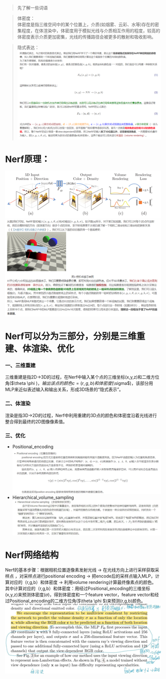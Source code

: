 > 先了解一些词语

> 体密度：  
> 体密度是指三维空间中的某个位置上，介质(如烟雾、云彩、水等)存在的密集程度，在体渲染中，体密度用于模拟光线与介质相互作用的程度，较高的体密度表示介质更加密集，光线的传播路径会被更多的散射和吸收影响。

> 隐式表达：
> ![implicit_expression](https://github.com/gjgjgjfff/Nerf_Learn/blob/main/img/Nerf/Nerf_implicit_expression.jpg)
# Nerf原理：
![Nerf_pipline](https://github.com/gjgjgjfff/Nerf_Learn/blob/main/img/Nerf/Nerf_pipline.png)
![Nerf_principle](https://github.com/gjgjgjfff/Nerf_Learn/blob/main/img/Nerf/Nerf_principle.png)
# Nerf可以分为三部分，分别是三维重建、体渲染、优化
### 一、三维重建
三维重建是指2D->3D的过程，在Nerf中输入某个点的三维坐标(x,y,z)和二维方位角($\theta \phi $)，输出该点的颜色c=(r,g,b)和体密度($\sigma$)，该部分用MLP来近似表述输入和输出关系，形成3D场景的“隐式表示”。
### 二、体渲染
渲染是指3D->2D的过程，Nerf中利用重建的3D点的颜色和体密度沿着光线进行整合得到最终的2D图像像素值。
### 三、优化
* Positional_encoding
![Positional_encoding](https://github.com/gjgjgjfff/Nerf_Learn/blob/main/img/Nerf/Nerf_Positional_encoding.png)
* Hierarchical_volume_sampling
![Hierarchical_volume_sampling](https://github.com/gjgjgjfff/Nerf_Learn/blob/main/img/Nerf/Nerf_Hierarchical_volume_sampling.jpg)
# Nerf网络结构
Nerf的基本步骤：根据相机位置逐像素发射光线 → 在光线方向上进行采样获取采样点 ，对采样点进行positional encoding → 把encode后的采样点输入MLP，计算对应的（r,g,b）和体密度 → 利用volume rendering计算最终像素点的颜色。  
其中计算对应的（r,g,b）和体密度：用经过Positional_encoding的三维坐标(x,y,z)来预测体密度($\sigma$)，得到体密度和一个feature vector，feature vector和经过Positional_encoding的二维方位角($\theta \phi $)来预测(r,g,b)颜色。
![Nerf_network](https://github.com/gjgjgjfff/Nerf_Learn/blob/main/img/Nerf/Nerf_network.jpg)
